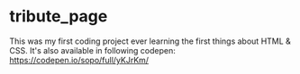 # tribute_page
This was my first coding project ever learning the first things about HTML &amp; CSS. It's also available in following codepen: https://codepen.io/sopo/full/yKJrKm/
